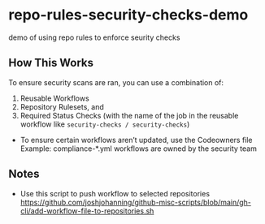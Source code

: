 # repo-rules-security-checks-demo
demo of using repo rules to enforce seurity checks

## How This Works

To ensure security scans are ran, you can use a combination of: 
1. Reusable Workflows
2. Repository Rulesets, and 
3. Required Status Checks (with the name of the job in the reusable workflow like `security-checks / security-checks`)

- To ensure certain workflows aren’t updated, use the Codeowners file
Example: compliance-*.yml workflows are owned by the security team


## Notes

- Use this script to push workflow to selected repositories https://github.com/joshjohanning/github-misc-scripts/blob/main/gh-cli/add-workflow-file-to-repositories.sh
